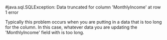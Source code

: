 #java.sql.SQLException: Data truncated for column 'MonthlyIncome' at row 1 error


Typically this problem occurs when you are putting in a data that is too long for the column. In this case, whatever data you are updating the 'MonthlyIncome' field with is too long.